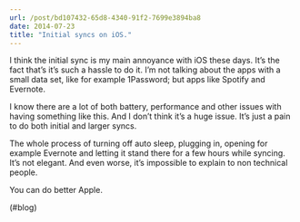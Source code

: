 ```yaml
---
url: /post/bd107432-65d8-4340-91f2-7699e3894ba8
date: 2014-07-23
title: "Initial syncs on iOS."
---
```


I think the initial sync is my main annoyance with iOS these days. It&#8217;s the fact that&#8217;s it&#8217;s such a hassle to do it. I&#8217;m not talking about the apps with a small data set, like for example 1Password; but apps like Spotify and Evernote.



I know there are a lot of both battery, performance and other issues with having something like this. And I don&#8217;t think it&#8217;s a huge issue. It&#8217;s just a pain to do both initial and larger syncs.



The whole process of turning off auto sleep, plugging in, opening for example Evernote and letting it stand there for a few hours while syncing. It&#8217;s not elegant. And even worse, it&#8217;s impossible to explain to non technical people.



You can do better Apple.



(#blog)